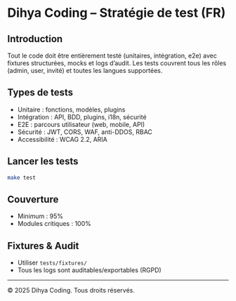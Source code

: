 # Dihya Coding – Stratégie de test (FR)

## Introduction
Tout le code doit être entièrement testé (unitaires, intégration, e2e) avec fixtures structurées, mocks et logs d’audit. Les tests couvrent tous les rôles (admin, user, invité) et toutes les langues supportées.

## Types de tests
- Unitaire : fonctions, modèles, plugins
- Intégration : API, BDD, plugins, i18n, sécurité
- E2E : parcours utilisateur (web, mobile, API)
- Sécurité : JWT, CORS, WAF, anti-DDOS, RBAC
- Accessibilité : WCAG 2.2, ARIA

## Lancer les tests
```bash
make test
```

## Couverture
- Minimum : 95%
- Modules critiques : 100%

## Fixtures & Audit
- Utiliser `tests/fixtures/`
- Tous les logs sont auditables/exportables (RGPD)

---
© 2025 Dihya Coding. Tous droits réservés.
